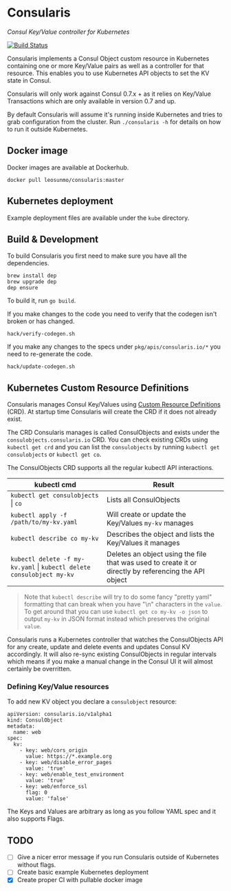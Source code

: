 # Consularis

*Consul Key/Value controller for Kubernetes*

[![Build Status](https://travis-ci.org/leosunmo/consularis.svg?branch=master)](https://travis-ci.org/leosunmo/consularis)

Consularis implements a Consul Object custom resource in Kubernetes containing one or more Key/Value pairs as well as a controller for that resource.
This enables you to use Kubernetes API objects to set the KV state in Consul.

Consularis will only work against Consul 0.7.x + as it relies on Key/Value Transactions which are only available in version 0.7 and up.

By default Consularis will assume it's running inside Kubernetes and tries to grab configuration from the cluster.
Run `./consularis -h` for details on how to run it outside Kubernetes.

## Docker image
Docker images are available at Dockerhub.
```
docker pull leosunmo/consularis:master
```
## Kubernetes deployment
Example deployment files are available under the `kube` directory.

## Build & Development
To build Consularis you first need to make sure you have all the dependencies.
```
brew install dep
brew upgrade dep
dep ensure
```
To build it, run `go build`.

If you make changes to the code you need to verify that the codegen isn't broken or has changed.
```
hack/verify-codegen.sh
```

If you make any changes to the specs under `pkg/apis/consularis.io/*` you need to re-generate the code.
```
hack/update-codegen.sh
```

## Kubernetes Custom Resource Definitions
Consularis manages Consul Key/Values using [Custom Resource Definitions](https://kubernetes.io/docs/concepts/api-extension/custom-resources/) (CRD).
At startup time Consularis will create the CRD if it does not already exist. 

The CRD Consularis manages is called ConsulObjects and exists under the `consulobjects.consularis.io` CRD.
You can check existing CRDs using `kubectl get crd` and you can list the `consulobjects` by running `kubectl get consulobjects` or `kubectl get co`.

The ConsulObjects CRD supports all the regular kubectl API interactions.


| kubectl cmd | Result |
| -------- | -------- |
| `kubectl get consulobjects` &#124; `co`  | Lists all ConsulObjects |
| `kubectl apply -f /path/to/my-kv.yaml` | Will create or update the Key/Values `my-kv` manages |
| `kubectl describe co my-kv` | Describes the object and lists the Key/Values it manages |
| `kubectl delete -f my-kv.yaml` &#124; `kubectl delete consulobject my-kv` | Deletes an object using the file that was used to create it or directly by referencing the API object |

> Note that `kubectl describe` will try to do some fancy "pretty yaml" formatting that can break when you have "\n" characters in the `value`. To get around that you can use `kubectl get co my-kv -o json` to output `my-kv` in JSON format instead which preserves the original `value`.

Consularis runs a Kubernetes controller that watches the ConsulObjects API for any create, update and delete events and updates Consul KV accordingly.
It will also re-sync existing ConsulObjects in regular intervals which means if you make a manual change in the Consul UI it will almost certainly be overritten.

### Defining Key/Value resources
To add new KV object you declare a `consulobject` resource:
```
apiVersion: consularis.io/v1alpha1
kind: ConsulObject
metadata:
  name: web
spec:
  kv:
    - key: web/cors_origin
      value: https://*.example.org
    - key: web/disable_error_pages
      value: 'true'
    - key: web/enable_test_environment
      value: 'true'
    - key: web/enforce_ssl
      flag: 0
      value: 'false'
```

The Keys and Values are arbitrary as long as you follow YAML spec and it also supports Flags.

## TODO
- [ ] Give a nicer error message if you run Consularis outside of Kubernetes without flags.
- [ ] Create basic example Kubernetes deployment
- [x] Create proper CI with pullable docker image